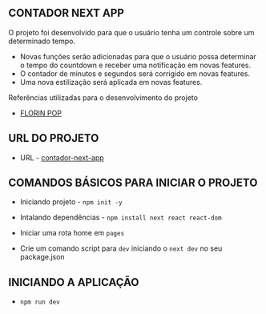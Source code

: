 ## CONTADOR NEXT APP

O projeto foi desenvolvido para que o usuário tenha um controle sobre um determinado tempo.
- Novas funções serão adicionadas para que o usuário possa determinar o tempo do countdown e receber uma notificação em novas features.
- O contador de minutos e segundos será corrigido em novas features.
- Uma nova estilização será aplicada em novas features.

Referências utilizadas para o desenvolvimento do projeto
- [FLORIN POP](https://www.florin-pop.com/blog/2019/05/countdown-built-with-react/)


## URL DO PROJETO
- URL - [contador-next-app](https://contador-next-app.vercel.app)

## COMANDOS BÁSICOS PARA INICIAR O PROJETO
- Iniciando projeto - ``npm init -y``

- Intalando dependências - ``npm install next react react-dom``

- Iniciar uma rota home em ``pages``

- Crie um comando script para ``dev`` iniciando o ``next dev`` no seu package.json

## INICIANDO A APLICAÇÃO
- ``npm run dev``
